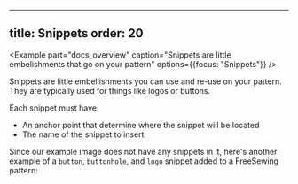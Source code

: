 ***

title: Snippets
order: 20
---------

\<Example
part="docs\_overview"
caption="Snippets are little embelishments that go on your pattern"
options={{focus: "Snippets"}}
/>

Snippets are little embellishments you can use and re-use on your pattern.
They are typically used for things like logos or buttons.

Each snippet must have:

*   An anchor point that determine where the snippet will be located
*   The name of the snippet to insert

Since our example image does not have any snippets in it, here's another example
of a `button`, `buttonhole`, and `logo` snippet added to a FreeSewing pattern:

<Example 
part="snippet" 
caption="An example of the use of snippets"
/>

